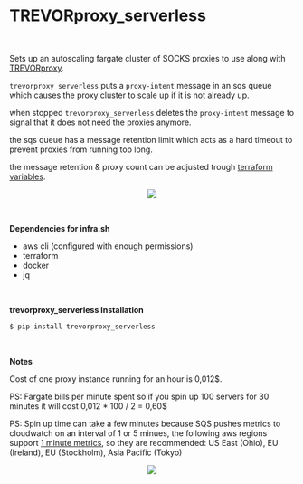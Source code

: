 TREVORproxy_serverless
==

<br/>

Sets up an autoscaling fargate cluster of SOCKS proxies to use along with [TREVORproxy](https://github.com/blacklanternsecurity/TREVORproxy).

`trevorproxy_serverless` puts a `proxy-intent` message in an sqs queue which causes the proxy cluster to scale up if it is not already up.

when stopped `trevorproxy_serverless` deletes the `proxy-intent` message to signal that it does not need the proxies anymore.

the sqs queue has a message retention limit which acts as a hard timeout to prevent proxies from running too long.

the message retention & proxy count can be adjusted trough [terraform variables](https://github.com/aristosMiliaressis/TREVORproxy_serverless/blob/master/infra/variables.tf).

<p align="center">
  <img src="https://github.com/aristosMiliaressis/TREVORproxy_serverless/blob/master/img/demo.png?raw=true">
</p>

<br/>

**Dependencies for infra.sh**
- aws cli (configured with enough permissions)
- terraform
- docker
- jq

<br/>

**trevorproxy_serverless Installation**
```bash
$ pip install trevorproxy_serverless
```

<br/>

**Notes**

Cost of one proxy instance running for an hour is 0,012$.

PS: Fargate bills per minute spent so if you spin up 100 servers for 30 minutes it will cost 0,012 * 100 / 2 = 0,60$

PS: Spin up time can take a few minutes because SQS pushes metrics to cloudwatch on an interval of 1 or 5 minues, the following aws regions support [1 minute metrics](https://aws.amazon.com/about-aws/whats-new/2019/12/amazon-sqs-now-supports-1-minute-cloudwatch-metrics/), so they are recommended:
US East (Ohio), 
EU (Ireland), 
EU (Stockholm), 
Asia Pacific (Tokyo)

<p align="center">
  <img src="https://github.com/aristosMiliaressis/TREVORproxy_serverless/blob/master/img/cost_calc.png?raw=true">
</p>
